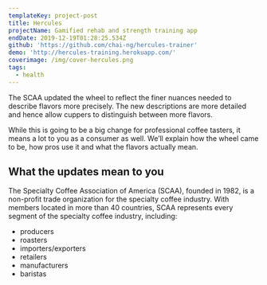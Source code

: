 ```yaml
---
templateKey: project-post
title: Hercules
projectName: Gamified rehab and strength training app
endDate: 2019-12-19T01:28:25.534Z
github: 'https://github.com/chai-ng/hercules-trainer'
demo: 'http://hercules-training.herokuapp.com/'
coverimage: /img/cover-hercules.png
tags:
  - health
---
```

The SCAA updated the wheel to reflect the finer nuances needed to describe flavors more precisely. The new descriptions are more detailed and hence allow cuppers to distinguish between more flavors.

While this is going to be a big change for professional coffee tasters, it means a lot to you as a consumer as well. We’ll explain how the wheel came to be, how pros use it and what the flavors actually mean.

## What the updates mean to you

The Specialty Coffee Association of America (SCAA), founded in 1982, is a non-profit trade organization for the specialty coffee industry. With members located in more than 40 countries, SCAA represents every segment of the specialty coffee industry, including:

* producers
* roasters
* importers/exporters
* retailers
* manufacturers
* baristas
